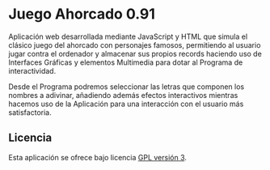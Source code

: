 Juego Ahorcado 0.91
================================

Aplicación web desarrollada mediante JavaScript y HTML que simula el clásico juego del ahorcado con personajes 
famosos, permitiendo al usuario jugar contra el ordenador y almacenar sus propios records haciendo uso de 
Interfaces Gráficas y elementos Multimedia para dotar al Programa de interactividad.

Desde el Programa podremos seleccionar las letras que componen los nombres a adivinar, añadiendo además 
efectos interactivos mientras hacemos uso de la Aplicación para una interacción con el usuario más satisfactoria.

## Licencia
Esta aplicación se ofrece bajo licencia [GPL versión 3].

[GPL versión 3]: https://www.gnu.org/licenses/gpl-3.0.en.html
